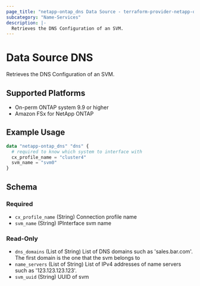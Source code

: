 ```yaml
---
page_title: "netapp-ontap_dns Data Source - terraform-provider-netapp-ontap"
subcategory: "Name-Services"
description: |-
  Retrieves the DNS Configuration of an SVM.
---
```


# Data Source DNS
Retrieves the DNS Configuration of an SVM.

## Supported Platforms
* On-perm ONTAP system 9.9 or higher
* Amazon FSx for NetApp ONTAP

## Example Usage
```terraform
data "netapp-ontap_dns" "dns" {
  # required to know which system to interface with
  cx_profile_name = "cluster4"
  svm_name = "svm0"
}
```

<!-- schema generated by tfplugindocs -->
## Schema

### Required

- `cx_profile_name` (String) Connection profile name
- `svm_name` (String) IPInterface svm name

### Read-Only

- `dns_domains` (List of String) List of DNS domains such as 'sales.bar.com'. The first domain is the one that the svm belongs to
- `name_servers` (List of String) List of IPv4 addresses of name servers such as '123.123.123.123'.
- `svm_uuid` (String) UUID of svm


